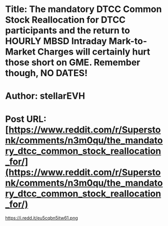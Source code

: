 # Title: The mandatory DTCC Common Stock Reallocation for DTCC participants and the return to HOURLY MBSD Intraday Mark-to-Market Charges will certainly hurt those short on GME. Remember though, NO DATES!
# Author: stellarEVH
# Post URL: [https://www.reddit.com/r/Superstonk/comments/n3m0qu/the_mandatory_dtcc_common_stock_reallocation_for/](https://www.reddit.com/r/Superstonk/comments/n3m0qu/the_mandatory_dtcc_common_stock_reallocation_for/)


https://i.redd.it/eu5cqbn5itw61.png